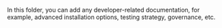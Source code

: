 In this folder, you can add any developer-related documentation, for example, advanced installation options, testing strategy, governance, etc.